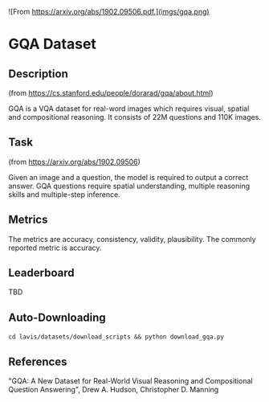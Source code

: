 ![From https://arxiv.org/abs/1902.09506.pdf.](imgs/gqa.png)

# GQA Dataset

## Description
(from https://cs.stanford.edu/people/dorarad/gqa/about.html)

GQA is a VQA dataset for real-word images which requires visual, spatial and compositional reasoning. 
It consists of 22M questions and 110K images.

## Task
(from https://arxiv.org/abs/1902.09506)

Given an image and a question, the model is required to output a correct answer. 
GQA questions require spatial understanding, multiple reasoning skills and multiple-step inference. 

## Metrics

The metrics are accuracy, consistency, validity, plausibility. The commonly reported metric is accuracy.

## Leaderboard

TBD

## Auto-Downloading

```
cd lavis/datasets/download_scripts && python download_gqa.py
```

## References
"GQA: A New Dataset for Real-World Visual Reasoning and Compositional Question Answering", Drew A. Hudson, Christopher D. Manning